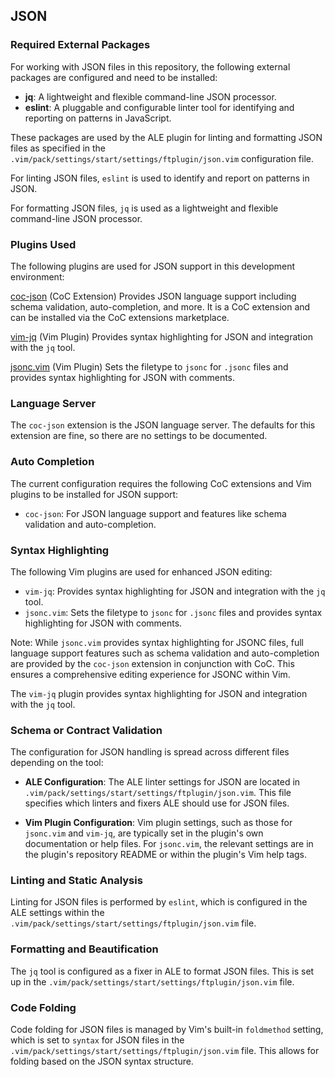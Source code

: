 ## JSON

### Required External Packages

For working with JSON files in this repository, the following external
packages are configured and need to be installed:

- **jq**: A lightweight and flexible command-line JSON processor.
- **eslint**: A pluggable and configurable linter tool for identifying and
    reporting on patterns in JavaScript.

These packages are used by the ALE plugin for linting and formatting JSON
files as specified in the
`.vim/pack/settings/start/settings/ftplugin/json.vim` configuration file.

For linting JSON files, `eslint` is used to identify and report on patterns in
JSON.

For formatting JSON files, `jq` is used as a lightweight and flexible
command-line JSON processor.

### Plugins Used

The following plugins are used for JSON support in this development environment:

[coc-json](https://github.com/neoclide/coc-json) (CoC Extension) Provides JSON
language support including schema validation, auto-completion, and more. It is
a CoC extension and can be installed via the CoC extensions marketplace.

[vim-jq](https://github.com/vito-c/jq.vim) (Vim Plugin) Provides syntax
highlighting for JSON and integration with the `jq` tool.

[jsonc.vim](https://github.com/neoclide/jsonc.vim) (Vim Plugin) Sets the
filetype to `jsonc` for `.jsonc` files and provides syntax highlighting for
JSON with comments.

### Language Server

The `coc-json` extension is the JSON language server. The defaults for this
extension are fine, so there are no settings to be documented.

### Auto Completion

The current configuration requires the following CoC extensions and Vim
plugins to be installed for JSON support:

- `coc-json`: For JSON language support and features like schema validation
    and auto-completion.

### Syntax Highlighting

The following Vim plugins are used for enhanced JSON editing:

- `vim-jq`: Provides syntax highlighting for JSON and integration with the
    `jq` tool.
- `jsonc.vim`: Sets the filetype to `jsonc` for `.jsonc` files and provides
    syntax highlighting for JSON with comments.

Note: While `jsonc.vim` provides syntax highlighting for JSONC files, full
language support features such as schema validation and auto-completion are
provided by the `coc-json` extension in conjunction with CoC. This ensures
a comprehensive editing experience for JSONC within Vim.

The `vim-jq` plugin provides syntax highlighting for JSON and integration with
the `jq` tool.

### Schema or Contract Validation

The configuration for JSON handling is spread across different files depending
on the tool:

- **ALE Configuration**: The ALE linter settings for JSON are located in
    `.vim/pack/settings/start/settings/ftplugin/json.vim`. This file specifies
    which linters and fixers ALE should use for JSON files.

- **Vim Plugin Configuration**: Vim plugin settings, such as those for
    `jsonc.vim` and `vim-jq`, are typically set in the plugin's own
    documentation or help files. For `jsonc.vim`, the relevant settings are in
    the plugin's repository README or within the plugin's Vim help tags.

### Linting and Static Analysis

Linting for JSON files is performed by `eslint`, which is configured in the
ALE settings within the `.vim/pack/settings/start/settings/ftplugin/json.vim`
file.

### Formatting and Beautification

The `jq` tool is configured as a fixer in ALE to format JSON files. This is
set up in the `.vim/pack/settings/start/settings/ftplugin/json.vim` file.

### Code Folding

Code folding for JSON files is managed by Vim's built-in `foldmethod` setting,
which is set to `syntax` for JSON files in the
`.vim/pack/settings/start/settings/ftplugin/json.vim` file. This allows for
folding based on the JSON syntax structure.
